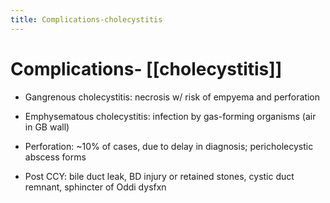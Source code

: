 ```yaml
---
title: Complications-cholecystitis
---
```

# Complications- [[cholecystitis]]

* Gangrenous cholecystitis: necrosis w/ risk of empyema and perforation

* Emphysematous cholecystitis: infection by gas-forming organisms (air in GB wall)

* Perforation: ~10% of cases, due to delay in diagnosis; pericholecystic abscess forms

* Post CCY: bile duct leak, BD injury or retained stones, cystic duct remnant, sphincter of Oddi dysfxn

